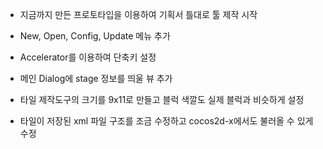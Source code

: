 - 지금까지 만든 프로토타입을 이용하여 기획서 틀대로 툴 제작 시작

- New, Open, Config, Update 메뉴 추가

- Accelerator를 이용하여 단축키 설정

- 메인 Dialog에 stage 정보를 띄울 뷰 추가

- 타일 제작도구의 크기를 9x11로 만들고 블럭 색깔도 실제 블럭과 비슷하게 설정

- 타일이 저장된 xml 파일 구조를 조금 수정하고 cocos2d-x에서도 불러올 수 있게 수정
